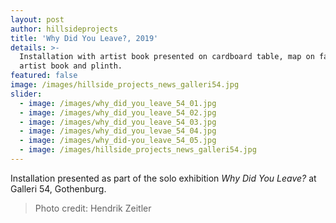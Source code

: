 ```yaml
---
layout: post
author: hillsideprojects
title: 'Why Did You Leave?, 2019'
details: >-
  Installation with artist book presented on cardboard table, map on fabric,
  artist book and plinth.
featured: false
image: /images/hillside_projects_news_galleri54.jpg
slider:
  - image: /images/why_did_you_leave_54_01.jpg
  - image: /images/why_did_you_leave_54_02.jpg
  - image: /images/why_did_you_leave_54_03.jpg
  - image: /images/why_did_you_levae_54_04.jpg
  - image: /images/why_did-you_leave_54_05.jpg
  - image: /images/hillside_projects_news_galleri54.jpg
---
```

Installation presented as part of the solo exhibition _Why Did You Leave?_ at Galleri 54, Gothenburg.

> Photo credit: Hendrik Zeitler
